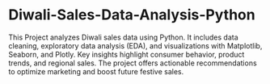 # Diwali-Sales-Data-Analysis-Python
This Project analyzes Diwali sales data using Python. It includes data cleaning, exploratory data analysis (EDA), and visualizations with Matplotlib, Seaborn, and Plotly. Key insights highlight consumer behavior, product trends, and regional sales. The project offers actionable recommendations to optimize marketing and boost future festive sales.
